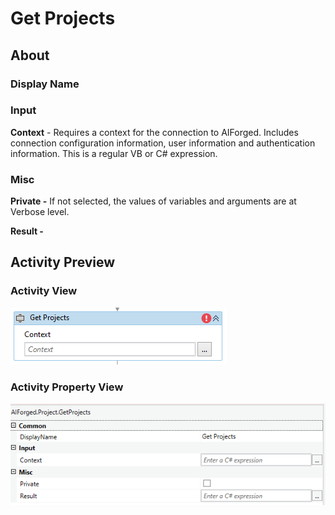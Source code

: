 # Get Projects

## About

### Display Name

### Input

**Context** - Requires a context for the connection to AIForged. Includes connection configuration information, user information and authentication information. This is a regular VB or C# expression.

### Misc

**Private -** If not selected, the values of variables and arguments are at Verbose level.

**Result -**

## Activity Preview

### Activity View

![](../../../assets/image%20%2820%29%20%286%29.png)
### Activity Property View

![](../../../assets/image%20%2834%29%20%281%29%20%281%29%20%281%29%20%281%29.png)


